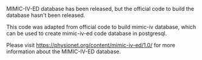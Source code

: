 MIMIC-IV-ED database has been released, but the official code to build the database hasn't been released. 

This code was adapted from official code to build mimic-iv database, which can be used to create mimic-iv-ed code database in postgresql.

Please visit https://physionet.org/content/mimic-iv-ed/1.0/ for more information about the MIMIC-IV-ED database.

